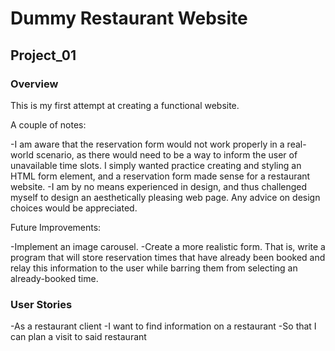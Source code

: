 # Dummy Restaurant Website

## Project_01

### Overview

This is my first attempt at creating a functional website. 

A couple of notes: 

-I am aware that the reservation form would not work properly in a real-world scenario, as there would need to be a way to inform the user of unavailable time slots. I simply wanted practice creating and styling an HTML form element, and a reservation form made sense for a restaurant website. 
-I am by no means experienced in design, and thus challenged myself to design an aesthetically pleasing web page. Any advice on design choices would be appreciated. 

Future Improvements:

-Implement an image carousel.
-Create a more realistic form. That is, write a program that will store reservation times that have already been booked and relay this information to the user while barring them from selecting an already-booked time.

### User Stories
-As a restaurant client
-I want to find information on a restaurant
-So that I can plan a visit to said restaurant
